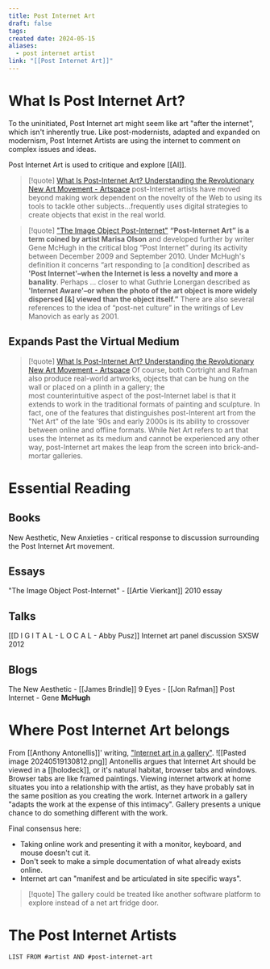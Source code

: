 ```yaml
---
title: Post Internet Art
draft: false
tags: 
created date: 2024-05-15
aliases:
  - post internet artist
link: "[[Post Internet Art]]"
---
```

# What Is Post Internet Art?

To the uninitiated, Post Internet art might seem like art "after the internet", which isn't inherently true. Like post-modernists, adapted and expanded on modernism, Post Internet Artists are using the internet to comment on complex issues and ideas.

Post Internet Art is used to critique and explore [[AI]]. 

> [!quote] [What Is Post-Internet Art? Understanding the Revolutionary New Art Movement - Artspace](https://www.artspace.com/magazine/interviews_features/trend_report/post_internet_art-52138)
> post-Internet artists have moved beyond making work dependent on the novelty of the Web to using its tools to tackle other subjects...frequently uses digital strategies to create objects that exist in the real world.

> [!quote] ["The Image Object Post-Internet"](https://jstchillin.org/artie/vierkant.html)
> **“Post-Internet Art” is a term coined by artist Marisa Olson** and developed further by writer Gene McHugh in the critical blog “Post Internet” during its activity between December 2009 and September 2010. Under McHugh's definition it concerns “art responding to [a condition] described as **'Post Internet'–when the Internet is less a novelty and more a banality**. Perhaps ... closer to what Guthrie Lonergan described as **'Internet Aware'–or when the photo of the art object is more widely dispersed [&] viewed than the object itself.”** There are also several references to the idea of “post-net culture” in the writings of Lev Manovich as early as 2001.
## Expands Past the Virtual Medium

> [!quote] [What Is Post-Internet Art? Understanding the Revolutionary New Art Movement - Artspace](https://www.artspace.com/magazine/interviews_features/trend_report/post_internet_art-52138)
> Of course, both Cortright and Rafman also produce real-world artworks, objects that can be hung on the wall or placed on a plinth in a gallery; the most counterintuitive aspect of the post-Internet label is that it extends to work in the traditional formats of painting and sculpture. In fact, one of the features that distinguishes post-Interent art from the "Net Art" of the late '90s and early 2000s is its ability to crossover between online and offline formats. While Net Art refers to art that uses the Internet as its medium and cannot be experienced any other way, post-Internet art makes the leap from the screen into brick-and-mortar galleries.
# Essential Reading
## Books
New Aesthetic, New Anxieties - critical response to discussion surrounding the Post Internet Art movement.
## Essays
"The Image Object Post-Internet" - [[Artie Vierkant]] 2010 essay 
## Talks
[[D I G I T A L - L O C A L  - Abby Pusz]]
Internet art panel discussion SXSW 2012
## Blogs
The New Aesthetic - [[James Brindle]]
9 Eyes - [[Jon Rafman]]
Post Internet - Gene **McHugh**

# Where Post Internet Art belongs
From [[Anthony Antonellis]]' writing, ["Internet art in a gallery"](https://www.anthonyantonellis.com/writing/internet-art-in-a-gallery). 
![[Pasted image 20240519130812.png]] 
Antonellis argues that Internet Art should be viewed in a [[holodeck]], or it's natural habitat, browser tabs and windows. Browser tabs are like framed paintings. Viewing internet artwork at home situates you into a relationship with the artist, as they have probably sat in the same position as you creating the work. Internet artwork in a gallery "adapts the work at the expense of this intimacy". Gallery presents a unique chance to do something different with the work.

Final consensus here:
- Taking online work and presenting it with a monitor, keyboard, and mouse doesn't cut it.
- Don't seek to make a simple documentation of what already exists online.
- Internet art can "manifest and be articulated in site specific ways".

> [!quote] 
> The gallery could be treated like another software platform to explore instead of a net art fridge door.
# The Post Internet Artists
```dataview 
LIST FROM #artist AND #post-internet-art    
```
